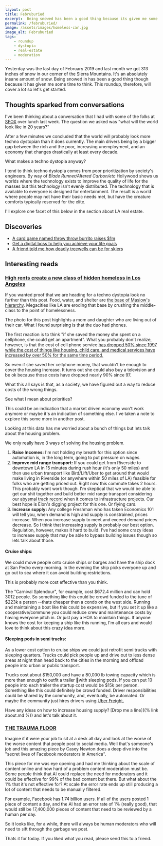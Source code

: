 ```yaml
---
layout: post
title: Februburied
excerpt:  Being snowed has been a good thing because its given me some time to think. This roundup, therefore, will cover a lot so let's get started.
permalink: /februburied/
image: /assets/images/homeless-car.jpg
image_alt: Februburied
tags:
    - roundup
    - dystopia
    - real-estate
    - moderation
---
```


Yesterday was the last day of February 2019 and last month we got 313 inches of snow in our corner of the Sierra Mountains. It's an absolutely insane amount of snow. Being snowed in has been a good thing though because it has given me some time to think. This roundup, therefore, will cover a lot so let's get started.

## Thoughts sparked from conversations
I've been thinking about a conversation that I had with some of the folks at [SFOX](https://www.sfox.com) over lunch last week. The question we asked was "what will the world look like in 20 years?"

After a few minutes we concluded that the world will probably look more techno dystopian than it does currently. The main drivers being by a bigger gap between the rich and the poor, increasing unemployment, and an economy that changes drastically at least every decade.

What makes a techno dystopia anyway?

I tend to think techno dystopia comes from poor prioritization by society's engineers. By way of *Blade Runner/Altered Carbon/etc* Hollywood shows us worlds where the technology exists to improve the quality of life for the masses but this technology isn't evenly distributed. The technology that is available to everyone is designed for entertainment. The result is a world where people may not have their basic needs met, but have the creature comforts typically reserved for the elite.

I'll explore one facet of this below in the section about LA real estate.


## Discoveries

- [A card game named throw throw burrito raises $1m](https://www.kickstarter.com/projects/elanlee/throw-throw-burrito)
- [Get a digital boss to help you achieve your life goals](https://bossasaservice.life/)
- [A friend told me how deadly treewells can be for skiers](https://www.powder.com/stories/the-safe-zone/how-to-prevent-snow-immersion-suffocation/)

## Interesting reads

### [High rents create a new class of hidden homeless in Los Angeles](https://www.cbsnews.com/news/los-angeles-hidden-homeless-priced-out-cbsn-originals/?fbclid=IwAR0eUiLHPPARlkM1Gz5UuRKTU3_8tWwexxdXSvO-n9wXhKQJKv8-ajNrshU)

If you wanted proof that we are heading for a techno dystopia look no further than this post. Food, water, and shelter are [the base of Maslow's hierarchy](https://en.wikipedia.org/wiki/Maslow%27s_hierarchy_of_needs). Megacities like LA are eroding that base by crushing the middle-class to the point of homelessness.

The photo for this post highlights a mom and daughter who are living out of their car. What I found surprising is that the duo had phones.

The first reaction is to think "if she saved the money she spent on a cellphone, she could get an apartment". What you probably don't realize, however, is that the cost of cell phone service [has dropped 50% since 1997 while the cost of things like housing, child care, and medical services have increased by over 50% for the same time period.](http://www.aei.org/publication/chart-of-the-day-century-price-changes-1997-to-2017/) 

So even if she saved her cellphone money, that wouldn't be enough to cover the housing increase. It turns out she could also buy a television and be ok because those costs have dropped nearly 90% since 97.

What this all says is that, as a society, we have figured out a way to reduce costs of the wrong things.

See what I mean about priorities?

This could be an indication that a market driven economy won't work anymore or maybe it's an indication of something else. I've taken a note to explore this some more in another post.

Looking at this data has me worried about a bunch of things but lets talk about the housing problem.

We only really have 3 ways of solving the housing problem.

1. **Raise Incomes:** I'm not holding my breath for this option since automation is, in the long term, going to put pressure on wages.
2. **Improve mid range transport:** If you could get from Riverside to downtown LA in 15 minutes during rush hour (it's only 50 miles) and then use urban transport like Bird/Lift/Uber to get around that would make living in Riverside (or anywhere within 50 miles of LA) feasible for folks who are getting priced out. Right now this commute takes 2 hours. This probably wont work though. I'm skeptical that we would be able to get our shit together and build better mid range transport considering our [abysmal track record](https://en.wikipedia.org/wiki/California_High-Speed_Rail) when it comes to infrastructure projects. Our best hope is Elon's digging project for this one. Or flying cars.
3. **Increase supply:** Any college Freshman who has taken Economics 101 will tell you, when demand is high and supply is constrained, prices increase. When you increase supply to meet and exceed demand prices decrease. So I think that increasing supply is probably our best option. Regulation, however, makes it hard to build. I've had some crazy ideas to increase supply that may be able to bypass building issues though so lets talk about those.

#### Cruise ships:

We could move people onto cruise ships or barges and have the ship dock at San Pedro every morning. In the evening the ship picks everyone up and go out to sea where it can avoid building restrictions. 

This is probably more cost effective than you think. 

The "Carnival Splendour", for example, cost $672.4 million and can hold 3012 people. So something like this could be crowd funded to the tune of $223k a person --thats cheaper then a condo on the west side. Running and maintaining a boat like this could be expensive, but if you set it up like a cooperative/commune you could reduce crew and maintenance costs by having everyone pitch in. Or just pay a HOA to maintain things. If anyone knows the cost for keeping a ship like this running, I'm all ears and would love to think about this crazy idea more.

#### Sleeping pods in semi trucks:

As a lower cost option to cruise ships we could just retrofit semi trucks with sleeping quarters. Trucks could pick people up and drive out to less dense areas at night than head back to the cities in the morning and offload people into urban or public transport.

Trucks cost about $150,000 and have a 80,000 lb towing capacity which is more than enough to outfit a trailer with sleeping pods. If you can put 10 people into each trailer the startup cost would be $15k per person. Something like this could definitely be crowd funded. Driver responsibilities could be shared by the community, and, eventually, be automated. Or maybe the community just hires drivers using [Uber Freight.](https://www.uberfreight.com/)

Have any ideas on how to increase housing supply? [Drop me a line]({% link about.md %}) and let's talk about it.

### [THE TRAUMA FLOOR](https://www.theverge.com/2019/2/25/18229714/cognizant-facebook-content-moderator-interviews-trauma-working-conditions-arizona)

Imagine if it were your job to sit at a desk all day and look at the worse of the worse content that people post to social media. Well that's someone's job and this amazing piece by Casey Newton does a deep dive into the "secret lives of Facebook moderators in America".

This piece for me was eye opening and had me thinking about the scale of content online and how hard of a problem content moderation must be. Some people think that AI could replace the need for moderators and it could be effective for 99% of the bad content but there. But what about the 1% that it's not effective for? At scale the error rate ends up still producing a lot of content that needs to be manually filtered.

For example, Facebook has 1.74 billion users. If all of the users posted 1 piece of content a day, and the AI had an error rate of 1% (really good), that would still be 17,400,000 pieces of content that need to be reviewed by a human per day.

So it looks like, for a while, there will always be human moderators who will need to sift through the garbage we post.

Thats it for today. If you liked what you read, please send this to a friend.